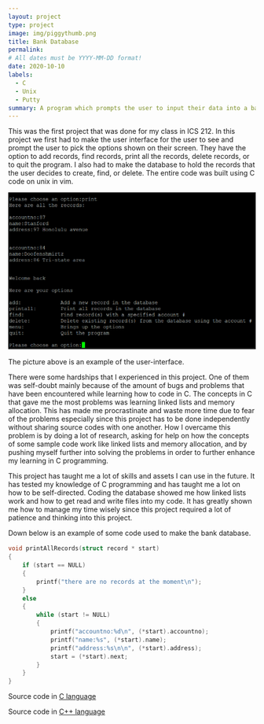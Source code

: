 ```yaml
---
layout: project
type: project
image: img/piggythumb.png
title: Bank Database
permalink: 
# All dates must be YYYY-MM-DD format!
date: 2020-10-10
labels:
  - C
  - Unix
  - Putty
summary: A program which prompts the user to input their data into a bank database as a project for ICS 212.
---
```


This was the first project that was done for my class in ICS 212. In this project we first had to make the user interface for the user to see and prompt the user to pick the options shown on their screen. They have the option to add records, find records, print all the records, delete records, or to quit the program. I also had to make the database to hold the records that the user decides to create, find, or delete. The entire code was built using C code on unix in vim. 

<img class="database image" src="../img/smallexample.png">

The picture above is an example of the user-interface.

There were some hardships that I experienced in this project. One of them was self-doubt mainly because of the amount of bugs and problems that have been encountered while learning how to code in C. The concepts in C that gave me the most problems was learning linked lists and memory allocation. This has made me procrastinate and waste more time due to fear of the problems especially since this project has to be done independently without sharing source codes with one another. How I overcame this problem is by doing a lot of research, asking for help on how the concepts of some sample code work like linked lists and memory allocation, and by pushing myself further into solving the problems in order to further enhance my learning in C programming.

This project has taught me a lot of skills and assets I can use in the future. It has tested my knowledge of C programming and has taught me a lot on how to be self-directed. Coding the database showed me how linked lists work and how to get read and write files into my code. It has greatly shown me how to manage my time wisely since this project required a lot of patience and thinking into this project. 

Down below is an example of some code used to make the bank database.


```c
void printAllRecords(struct record * start)
{
    if (start == NULL)
    {
        printf("there are no records at the moment\n");
    }
    else
    {
        while (start != NULL)
        {
            printf("accountno:%d\n", (*start).accountno);
            printf("name:%s", (*start).name);
            printf("address:%s\n\n", (*start).address);
            start = (*start).next;
        }
    }
}
```

Source code in [C language](https://github.com/bennytrieu/bank-database-c)

Source code in [C++ language](https://github.com/bennytrieu/bank-database-cpp)

